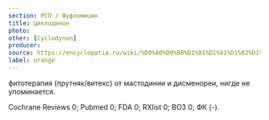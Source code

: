 ```yaml
---
section: РСП / Фуфломицин
title: Циклодинон
photo:
other: [Cyclodynon]
producer:
source: https://encyclopatia.ru/wiki/%D0%A0%D0%B0%D1%81%D1%81%D1%82%D1%80%D0%B5%D0%BB%D1%8C%D0%BD%D1%8B%D0%B9_%D1%81%D0%BF%D0%B8%D1%81%D0%BE%D0%BA_%D0%BF%D1%80%D0%B5%D0%BF%D0%B0%D1%80%D0%B0%D1%82%D0%BE%D0%B2
label: orange
---
```


фитотерапия (прутняк/витекс) от мастодинии и дисменореи, нигде не упоминается.

Cochrane Reviews 0; Pubmed 0; FDA 0; RXlist 0; ВОЗ 0; ФК (-).
